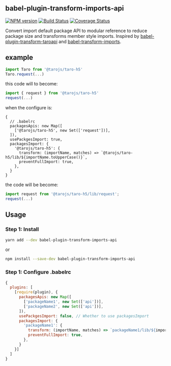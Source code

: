 ## babel-plugin-transform-imports-api

[![NPM version](https://img.shields.io/npm/v/babel-plugin-transform-imports-api.svg)](https://www.npmjs.org/package/babel-plugin-transform-imports-api)
[![Build Status](https://travis-ci.org/shinken008/babel-plugin-transform-imports-api.svg?branch=main)](https://travis-ci.org/shinken008/babel-plugin-transform-imports-api)
[![Coverage Status](https://coveralls.io/repos/github/shinken008/babel-plugin-transform-imports-api/badge.svg?branch=main)](https://coveralls.io/github/shinken008/babel-plugin-transform-imports-api?branch=main)

Convert import default package API to modular reference to reduce package size and transforms member style imports. Inspired by [babel-plugin-transform-taroapi](https://www.npmjs.com/package/babel-plugin-transform-taroapi) and [babel-transform-imports](https://bitbucket.org/amctheatres/babel-transform-imports).

## example
```js
import Taro from '@tarojs/taro-h5'
Taro.request(...)
```
this code will to become:
```js
import { request } from '@tarojs/taro-h5'
request(...)
```
when the configure is:
```
{
  // .babelrc
  packagesApis: new Map([
    ['@tarojs/taro-h5', new Set(['request'])],
  ]),
  usePackgesImport: true,
  packagesImport: {
    '@tarojs/taro-h5': {
      transform: (importName, matches) => `@tarojs/taro-h5/lib/${importName.toUpperCase()}`,
      preventFullImport: true,
    },
  }
}
```
the code will be become:
```js
import request from '@tarojs/taro-h5/lib/request';
request(...)
```

## Usage
### Step 1: Install
```sh
yarn add --dev babel-plugin-transform-imports-api
```
or
```sh
npm install --save-dev babel-plugin-transform-imports-api
```
### Step 1: Configure .babelrc


```js
{
  plugins: [
    [require(plugin), {
      packagesApis: new Map([
        ['packageName1', new Set(['api'])],
        ['packageName2', new Set(['api'])],
      ]),
      usePackgesImport: false, // Whether to use packagesImport
      packagesImport: {
        'packageName1': {
          transform: (importName, matches) => `packageName1/lib/${importName.toUpperCase()}`,
          preventFullImport: true,
        },
      }
    }]
  ]
}
```

